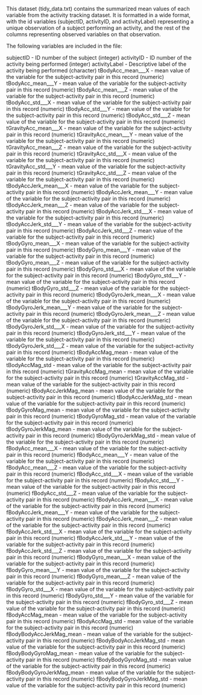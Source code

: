 This dataset (tidy_data.txt) contains the summarized mean values of each variable from the activity tracking dataset.
It is formatted in a wide format, with the id variables (subjectID, activityID, and activityLabel) representing a unique observation of a subject performing an activity, and the rest of the columns representing observed variables on that observation.

The following variables are included in the file:

subjectID - ID number of the subject (integer)
activityID - ID number of the activity being performed (integer)
activityLabel - Descriptive label of the activity being performed (character)
tBodyAcc_mean___X - mean value of the variable for the subject-activity pair in this record (numeric)
tBodyAcc_mean___Y - mean value of the variable for the subject-activity pair in this record (numeric)
tBodyAcc_mean___Z - mean value of the variable for the subject-activity pair in this record (numeric)
tBodyAcc_std___X - mean value of the variable for the subject-activity pair in this record (numeric)
tBodyAcc_std___Y - mean value of the variable for the subject-activity pair in this record (numeric)
tBodyAcc_std___Z - mean value of the variable for the subject-activity pair in this record (numeric)
tGravityAcc_mean___X - mean value of the variable for the subject-activity pair in this record (numeric)
tGravityAcc_mean___Y - mean value of the variable for the subject-activity pair in this record (numeric)
tGravityAcc_mean___Z - mean value of the variable for the subject-activity pair in this record (numeric)
tGravityAcc_std___X - mean value of the variable for the subject-activity pair in this record (numeric)
tGravityAcc_std___Y - mean value of the variable for the subject-activity pair in this record (numeric)
tGravityAcc_std___Z - mean value of the variable for the subject-activity pair in this record (numeric)
tBodyAccJerk_mean___X - mean value of the variable for the subject-activity pair in this record (numeric)
tBodyAccJerk_mean___Y - mean value of the variable for the subject-activity pair in this record (numeric)
tBodyAccJerk_mean___Z - mean value of the variable for the subject-activity pair in this record (numeric)
tBodyAccJerk_std___X - mean value of the variable for the subject-activity pair in this record (numeric)
tBodyAccJerk_std___Y - mean value of the variable for the subject-activity pair in this record (numeric)
tBodyAccJerk_std___Z - mean value of the variable for the subject-activity pair in this record (numeric)
tBodyGyro_mean___X - mean value of the variable for the subject-activity pair in this record (numeric)
tBodyGyro_mean___Y - mean value of the variable for the subject-activity pair in this record (numeric)
tBodyGyro_mean___Z - mean value of the variable for the subject-activity pair in this record (numeric)
tBodyGyro_std___X - mean value of the variable for the subject-activity pair in this record (numeric)
tBodyGyro_std___Y - mean value of the variable for the subject-activity pair in this record (numeric)
tBodyGyro_std___Z - mean value of the variable for the subject-activity pair in this record (numeric)
tBodyGyroJerk_mean___X - mean value of the variable for the subject-activity pair in this record (numeric)
tBodyGyroJerk_mean___Y - mean value of the variable for the subject-activity pair in this record (numeric)
tBodyGyroJerk_mean___Z - mean value of the variable for the subject-activity pair in this record (numeric)
tBodyGyroJerk_std___X - mean value of the variable for the subject-activity pair in this record (numeric)
tBodyGyroJerk_std___Y - mean value of the variable for the subject-activity pair in this record (numeric)
tBodyGyroJerk_std___Z - mean value of the variable for the subject-activity pair in this record (numeric)
tBodyAccMag_mean - mean value of the variable for the subject-activity pair in this record (numeric)
tBodyAccMag_std - mean value of the variable for the subject-activity pair in this record (numeric)
tGravityAccMag_mean - mean value of the variable for the subject-activity pair in this record (numeric)
tGravityAccMag_std - mean value of the variable for the subject-activity pair in this record (numeric)
tBodyAccJerkMag_mean - mean value of the variable for the subject-activity pair in this record (numeric)
tBodyAccJerkMag_std - mean value of the variable for the subject-activity pair in this record (numeric)
tBodyGyroMag_mean - mean value of the variable for the subject-activity pair in this record (numeric)
tBodyGyroMag_std - mean value of the variable for the subject-activity pair in this record (numeric)
tBodyGyroJerkMag_mean - mean value of the variable for the subject-activity pair in this record (numeric)
tBodyGyroJerkMag_std - mean value of the variable for the subject-activity pair in this record (numeric)
fBodyAcc_mean___X - mean value of the variable for the subject-activity pair in this record (numeric)
fBodyAcc_mean___Y - mean value of the variable for the subject-activity pair in this record (numeric)
fBodyAcc_mean___Z - mean value of the variable for the subject-activity pair in this record (numeric)
fBodyAcc_std___X - mean value of the variable for the subject-activity pair in this record (numeric)
fBodyAcc_std___Y - mean value of the variable for the subject-activity pair in this record (numeric)
fBodyAcc_std___Z - mean value of the variable for the subject-activity pair in this record (numeric)
fBodyAccJerk_mean___X - mean value of the variable for the subject-activity pair in this record (numeric)
fBodyAccJerk_mean___Y - mean value of the variable for the subject-activity pair in this record (numeric)
fBodyAccJerk_mean___Z - mean value of the variable for the subject-activity pair in this record (numeric)
fBodyAccJerk_std___X - mean value of the variable for the subject-activity pair in this record (numeric)
fBodyAccJerk_std___Y - mean value of the variable for the subject-activity pair in this record (numeric)
fBodyAccJerk_std___Z - mean value of the variable for the subject-activity pair in this record (numeric)
fBodyGyro_mean___X - mean value of the variable for the subject-activity pair in this record (numeric)
fBodyGyro_mean___Y - mean value of the variable for the subject-activity pair in this record (numeric)
fBodyGyro_mean___Z - mean value of the variable for the subject-activity pair in this record (numeric)
fBodyGyro_std___X - mean value of the variable for the subject-activity pair in this record (numeric)
fBodyGyro_std___Y - mean value of the variable for the subject-activity pair in this record (numeric)
fBodyGyro_std___Z - mean value of the variable for the subject-activity pair in this record (numeric)
fBodyAccMag_mean - mean value of the variable for the subject-activity pair in this record (numeric)
fBodyAccMag_std - mean value of the variable for the subject-activity pair in this record (numeric)
fBodyBodyAccJerkMag_mean - mean value of the variable for the subject-activity pair in this record (numeric)
fBodyBodyAccJerkMag_std - mean value of the variable for the subject-activity pair in this record (numeric)
fBodyBodyGyroMag_mean - mean value of the variable for the subject-activity pair in this record (numeric)
fBodyBodyGyroMag_std - mean value of the variable for the subject-activity pair in this record (numeric)
fBodyBodyGyroJerkMag_mean - mean value of the variable for the subject-activity pair in this record (numeric)
fBodyBodyGyroJerkMag_std - mean value of the variable for the subject-activity pair in this record (numeric)
